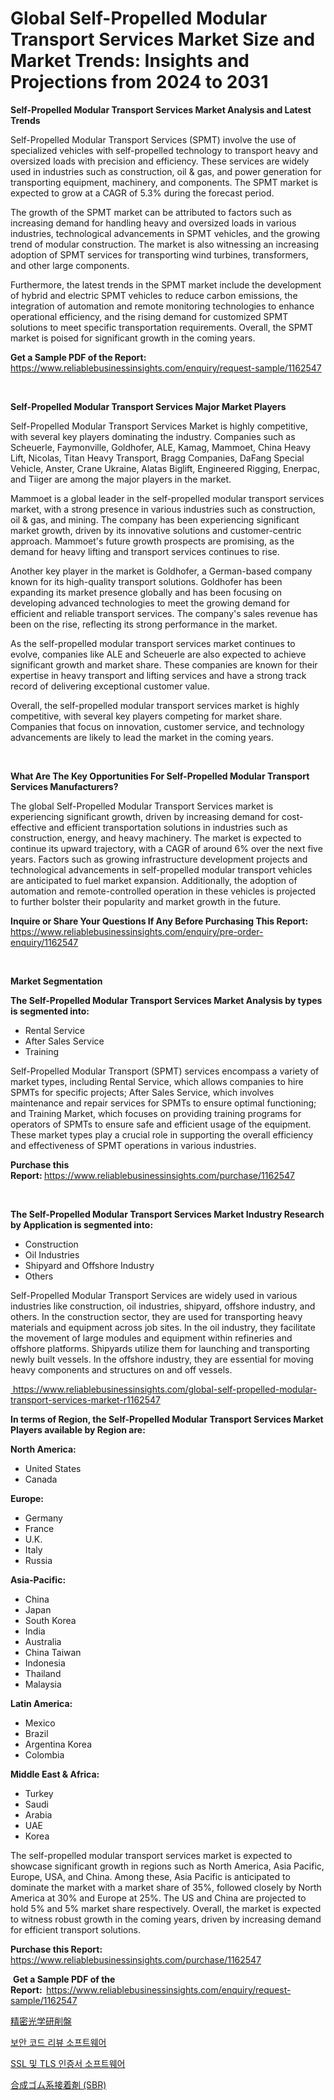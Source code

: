 <p><h1>Global Self-Propelled Modular Transport Services Market Size and Market Trends: Insights and Projections from 2024 to 2031</h1></p><p><strong>Self-Propelled Modular Transport Services Market Analysis and Latest Trends</strong></p>
<p><p>Self-Propelled Modular Transport Services (SPMT) involve the use of specialized vehicles with self-propelled technology to transport heavy and oversized loads with precision and efficiency. These services are widely used in industries such as construction, oil & gas, and power generation for transporting equipment, machinery, and components. The SPMT market is expected to grow at a CAGR of 5.3% during the forecast period.</p><p>The growth of the SPMT market can be attributed to factors such as increasing demand for handling heavy and oversized loads in various industries, technological advancements in SPMT vehicles, and the growing trend of modular construction. The market is also witnessing an increasing adoption of SPMT services for transporting wind turbines, transformers, and other large components.</p><p>Furthermore, the latest trends in the SPMT market include the development of hybrid and electric SPMT vehicles to reduce carbon emissions, the integration of automation and remote monitoring technologies to enhance operational efficiency, and the rising demand for customized SPMT solutions to meet specific transportation requirements. Overall, the SPMT market is poised for significant growth in the coming years.</p></p>
<p><strong>Get a Sample PDF of the Report:&nbsp;</strong> <a href="https://www.reliablebusinessinsights.com/enquiry/request-sample/1162547">https://www.reliablebusinessinsights.com/enquiry/request-sample/1162547</a></p>
<p>&nbsp;</p>
<p><strong>Self-Propelled Modular Transport Services Major Market Players</strong></p>
<p><p>Self-Propelled Modular Transport Services Market is highly competitive, with several key players dominating the industry. Companies such as Scheuerle, Faymonville, Goldhofer, ALE, Kamag, Mammoet, China Heavy Lift, Nicolas, Titan Heavy Transport, Bragg Companies, DaFang Special Vehicle, Anster, Crane Ukraine, Alatas Biglift, Engineered Rigging, Enerpac, and Tiiger are among the major players in the market.</p><p>Mammoet is a global leader in the self-propelled modular transport services market, with a strong presence in various industries such as construction, oil & gas, and mining. The company has been experiencing significant market growth, driven by its innovative solutions and customer-centric approach. Mammoet's future growth prospects are promising, as the demand for heavy lifting and transport services continues to rise.</p><p>Another key player in the market is Goldhofer, a German-based company known for its high-quality transport solutions. Goldhofer has been expanding its market presence globally and has been focusing on developing advanced technologies to meet the growing demand for efficient and reliable transport services. The company's sales revenue has been on the rise, reflecting its strong performance in the market.</p><p>As the self-propelled modular transport services market continues to evolve, companies like ALE and Scheuerle are also expected to achieve significant growth and market share. These companies are known for their expertise in heavy transport and lifting services and have a strong track record of delivering exceptional customer value.</p><p>Overall, the self-propelled modular transport services market is highly competitive, with several key players competing for market share. Companies that focus on innovation, customer service, and technology advancements are likely to lead the market in the coming years.</p></p>
<p>&nbsp;</p>
<p><strong>What Are The Key Opportunities For Self-Propelled Modular Transport Services Manufacturers?</strong></p>
<p><p>The global Self-Propelled Modular Transport Services market is experiencing significant growth, driven by increasing demand for cost-effective and efficient transportation solutions in industries such as construction, energy, and heavy machinery. The market is expected to continue its upward trajectory, with a CAGR of around 6% over the next five years. Factors such as growing infrastructure development projects and technological advancements in self-propelled modular transport vehicles are anticipated to fuel market expansion. Additionally, the adoption of automation and remote-controlled operation in these vehicles is projected to further bolster their popularity and market growth in the future.</p></p>
<p><strong>Inquire or Share Your Questions If Any Before Purchasing This Report:</strong> <a href="https://www.reliablebusinessinsights.com/enquiry/pre-order-enquiry/1162547">https://www.reliablebusinessinsights.com/enquiry/pre-order-enquiry/1162547</a></p>
<p>&nbsp;</p>
<p><strong>Market Segmentation</strong></p>
<p><strong>The Self-Propelled Modular Transport Services Market Analysis by types is segmented into:</strong></p>
<p><ul><li>Rental Service</li><li>After Sales Service</li><li>Training</li></ul></p>
<p><p>Self-Propelled Modular Transport (SPMT) services encompass a variety of market types, including Rental Service, which allows companies to hire SPMTs for specific projects; After Sales Service, which involves maintenance and repair services for SPMTs to ensure optimal functioning; and Training Market, which focuses on providing training programs for operators of SPMTs to ensure safe and efficient usage of the equipment. These market types play a crucial role in supporting the overall efficiency and effectiveness of SPMT operations in various industries.</p></p>
<p><strong>Purchase this Report:&nbsp;</strong><a href="https://www.reliablebusinessinsights.com/purchase/1162547">https://www.reliablebusinessinsights.com/purchase/1162547</a></p>
<p>&nbsp;</p>
<p><strong>The Self-Propelled Modular Transport Services Market Industry Research by Application is segmented into:</strong></p>
<p><ul><li>Construction</li><li>Oil Industries</li><li>Shipyard and Offshore Industry</li><li>Others</li></ul></p>
<p><p>Self-Propelled Modular Transport Services are widely used in various industries like construction, oil industries, shipyard, offshore industry, and others. In the construction sector, they are used for transporting heavy materials and equipment across job sites. In the oil industry, they facilitate the movement of large modules and equipment within refineries and offshore platforms. Shipyards utilize them for launching and transporting newly built vessels. In the offshore industry, they are essential for moving heavy components and structures on and off vessels.</p></p>
<p><a href="https://www.reliablebusinessinsights.com/global-self-propelled-modular-transport-services-market-r1162547">&nbsp;https://www.reliablebusinessinsights.com/global-self-propelled-modular-transport-services-market-r1162547</a></p>
<p><strong>In terms of Region, the Self-Propelled Modular Transport Services Market Players available by Region are:</strong></p>
<p>
    <p> <strong> North America: </strong>
        <ul>
            <li>United States</li>
            <li>Canada</li>
        </ul>
        </p> 
    <p> <strong> Europe: </strong>
        <ul>
            <li>Germany</li>
            <li>France</li>
            <li>U.K.</li>
            <li>Italy</li>
            <li>Russia</li>
        </ul>
        </p> 
    <p> <strong> Asia-Pacific: </strong>
        <ul>
            <li>China</li>
            <li>Japan</li>
            <li>South Korea</li>
            <li>India</li>
            <li>Australia</li>
            <li>China Taiwan</li>
            <li>Indonesia</li>
            <li>Thailand</li>
            <li>Malaysia</li>
        </ul>
        </p> 
    <p> <strong> Latin America: </strong>
        <ul>
            <li>Mexico</li>
            <li>Brazil</li>
            <li>Argentina Korea</li>
            <li>Colombia</li>
        </ul>
        </p> 
    <p> <strong> Middle East & Africa: </strong>
        <ul>
            <li>Turkey</li>
            <li>Saudi</li>
            <li>Arabia</li>
            <li>UAE</li>
            <li>Korea</li>
        </ul>
    </p>
    </p>
<p><p>The self-propelled modular transport services market is expected to showcase significant growth in regions such as North America, Asia Pacific, Europe, USA, and China. Among these, Asia Pacific is anticipated to dominate the market with a market share of 35%, followed closely by North America at 30% and Europe at 25%. The US and China are projected to hold 5% and 5% market share respectively. Overall, the market is expected to witness robust growth in the coming years, driven by increasing demand for efficient transport solutions.</p></p>
<p><strong>Purchase this Report: </strong><a href="https://www.reliablebusinessinsights.com/purchase/1162547">https://www.reliablebusinessinsights.com/purchase/1162547</a></p>
<p>&nbsp;<strong>Get a Sample PDF of the Report:&nbsp;&nbsp;</strong><a href="https://www.reliablebusinessinsights.com/enquiry/request-sample/1162547">https://www.reliablebusinessinsights.com/enquiry/request-sample/1162547</a></p>
<p><strong></strong></p>
<p><p><a href="https://github.com/bucuel854722/Market-Research-Report-List-2/blob/main/521975598075.md">精密光学研削盤</a></p><p><a href="https://github.com/nuekbpymrrz5/Market-Research-Report-List-2/blob/main/159483989560.md">보안 코드 리뷰 소프트웨어</a></p><p><a href="https://github.com/emakpiahsopiah/Market-Research-Report-List-1/blob/main/482616089559.md">SSL 및 TLS 인증서 소프트웨어</a></p><p><a href="https://github.com/xemfu2379520/Market-Research-Report-List-2/blob/main/693982398074.md">合成ゴム系接着剤 (SBR)</a></p></p>